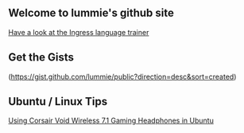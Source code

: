 ## Welcome to lummie's github site

[Have a look at the Ingress language trainer](https://lummie.github.io/ingressLanguage)

## Get the Gists
(https://gist.github.com/lummie/public?direction=desc&sort=created)

## Ubuntu / Linux Tips
[Using Corsair Void Wireless 7.1 Gaming Headphones in Ubuntu](tips/ubuntu-corsair-void.md)
